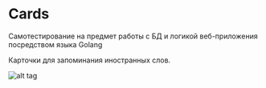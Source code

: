 # Cards

Самотестирование на предмет работы с БД
и логикой веб-приложения посредством языка Golang

Карточки для запоминания иностранных слов.

![alt tag](https://cdn.discordapp.com/attachments/656618452135444503/964051253946642452/unknown.png "Описание будет тут")​
